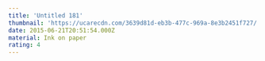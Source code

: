 ```yaml
---
title: 'Untitled 181'
thumbnail: 'https://ucarecdn.com/3639d81d-eb3b-477c-969a-8e3b2451f727/'
date: 2015-06-21T20:51:54.000Z
material: Ink on paper
rating: 4
---
```

